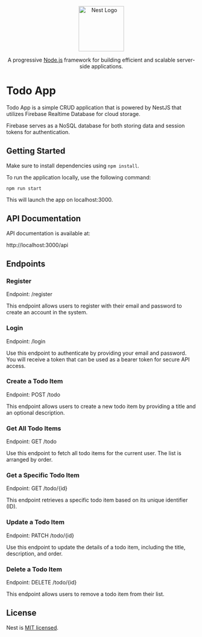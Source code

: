 <p align="center">
  <a href="http://nestjs.com/" target="blank"><img src="https://nestjs.com/img/logo-small.svg" width="120" alt="Nest Logo" /></a>
</p>

[circleci-image]: https://img.shields.io/circleci/build/github/nestjs/nest/master?token=abc123def456
[circleci-url]: https://circleci.com/gh/nestjs/nest
  
  <p align="center">A progressive <a href="http://nodejs.org" target="_blank">Node.js</a> framework for building efficient and scalable server-side applications.</p>
    <p align="center">


# Todo App

Todo App is a simple CRUD application that is powered by NestJS that utilizes Firebase Realtime Database for cloud storage. 

Firebase serves as a NoSQL database for both storing data and session tokens for authentication.

## Getting Started

Make sure to install dependencies using `npm install`.

To run the application locally, use the following command:

`npm run start`

This will launch the app on localhost:3000.

## API Documentation

API documentation is available at:

http://localhost:3000/api

## Endpoints

### Register

Endpoint: /register

This endpoint allows users to register with their email and password to create an account in the system.

### Login

Endpoint: /login

Use this endpoint to authenticate by providing your email and password. You will receive a token that can be used as a bearer token for secure API access.

### Create a Todo Item

Endpoint: POST /todo

This endpoint allows users to create a new todo item by providing a title and an optional description.

### Get All Todo Items

Endpoint: GET /todo

Use this endpoint to fetch all todo items for the current user. The list is arranged by order.

### Get a Specific Todo Item

Endpoint: GET /todo/{id}

This endpoint retrieves a specific todo item based on its unique identifier (ID).

### Update a Todo Item

Endpoint: PATCH /todo/{id}

Use this endpoint to update the details of a todo item, including the title, description, and order.

### Delete a Todo Item

Endpoint: DELETE /todo/{id}

This endpoint allows users to remove a todo item from their list.

## License

  Nest is [MIT licensed](https://github.com/nestjs/nest/blob/master/LICENSE).
